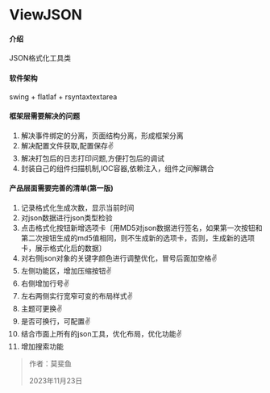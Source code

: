 # ViewJSON
#### 介绍
JSON格式化工具类

#### 软件架构
swing + flatlaf + rsyntaxtextarea

#### 框架层需要解决的问题
1. 解决事件绑定的分离，页面结构分离，形成框架分离
2. 解决配置文件获取,配置保存✌️
3. 解决打包后的日志打印问题,方便打包后的调试
4. 封装自己的组件扫描机制,IOC容器,依赖注入，组件之间解耦合
   
#### 产品层面需要完善的清单(第一版)
1. 记录格式化生成次数，显示当前时间
2. 对json数据进行json类型检验
3. 点击格式化按钮新增选项卡〔用MD5对json数据进行签名，如果第一次按钮和第二次按钮生成的md5值相同，则不生成新的选项卡，否则，生成新的选项卡，展示格式化后的数据〕
4. 对右侧json对象的关键字颜色进行调整优化，冒号后面加空格✌️
5. 左侧功能区，增加压缩按钮✌️
6. 右侧增加行号✌️
7. 左右两侧实行宽窄可变的布局样式✌️
8. 主题可更换✌️
9. 是否可换行，可配置✌️
10. 结合市面上所有的json工具，优化布局，优化功能✌️
11. 增加搜索功能

>作者：莫斐鱼
> 
>2023年11月23日
